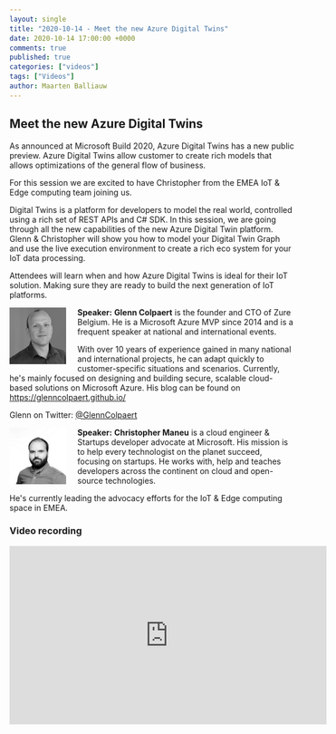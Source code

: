 ```yaml
---
layout: single
title: "2020-10-14 - Meet the new Azure Digital Twins"
date: 2020-10-14 17:00:00 +0000
comments: true
published: true
categories: ["videos"]
tags: ["Videos"]
author: Maarten Balliauw
---
```


## Meet the new Azure Digital Twins

As announced at Microsoft Build 2020, Azure Digital Twins has a new public preview. Azure Digital Twins allow customer to create rich models that allows optimizations of the general flow of business.

For this session we are excited to have Christopher from the EMEA IoT & Edge computing team joining us.

Digital Twins is a platform for developers to model the real world, controlled using a rich set of REST APIs and C# SDK.
In this session, we are going through all the new capabilities of the new Azure Digital Twin platform. Glenn & Christopher will show you how to model your Digital Twin Graph and use the live execution environment to create a rich eco system for your IoT data processing.

Attendees will learn when and how Azure Digital Twins is ideal for their IoT solution. Making sure they are ready to build the next generation of IoT platforms.

<img src="/assets/media/crew/glenn-colpaert.jpg" alt="Glenn Colpaert" align="left" height="100" style="margin-right: 20px;">**Speaker:** **Glenn Colpaert** is the founder and CTO of Zure Belgium. He is a Microsoft Azure MVP since 2014 and is a frequent speaker at national and international events.

With over 10 years of experience gained in many national and international projects, he can adapt quickly to customer-specific situations and scenarios.
Currently, he's mainly focused on designing and building secure, scalable cloud-based solutions on Microsoft Azure. His blog can be found on https://glenncolpaert.github.io/

Glenn on Twitter: [@GlennColpaert](https://twitter.com/GlennColpaert)

<img src="/assets/media/speakers/chris-maneu.png" alt="Christopher Maneu" align="left" height="100" style="margin-right: 20px;">**Speaker:** **Christopher Maneu**  is a cloud engineer & Startups developer advocate at Microsoft. His mission is to help every technologist on the planet succeed, focusing on startups. He works with, help and teaches developers across the continent on cloud and open-source technologies. 

He's currently leading the advocacy efforts for the IoT & Edge computing space in EMEA.

### Video recording

<iframe width="560" height="315" src="https://www.youtube-nocookie.com/embed/MJl4-GhtXeU" frameborder="0" allow="accelerometer; autoplay; encrypted-media; gyroscope; picture-in-picture" allowfullscreen></iframe>
